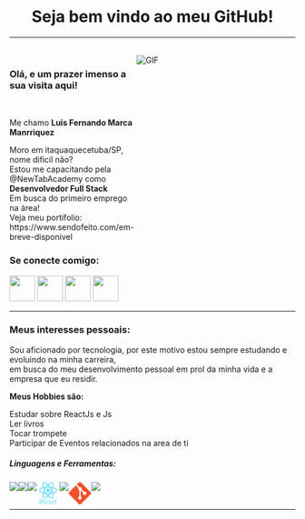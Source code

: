 
<h1 align="center">Seja bem vindo ao meu GitHub!</h1>

<hr />
<br>
<img align="right" width="280px" height="335px" alt="GIF" src="https://res.cloudinary.com/ddi5agea1/image/upload/v1611672227/Blog%20Assets/web1_cygzgd.gif"/>

<h3 style=>Olá, e um prazer imenso a sua visita aqui!</h3>
<br />
<p>  Me chamo <b>Luis Fernando Marca Manrriquez</b></p>

<p>
    Moro em itaquaquecetuba/SP, nome dificil não? <br />
    Estou me capacitando pela @NewTabAcademy como <b>Desenvolvedor Full Stack </b> <br /> 
    Em busca do primeiro emprego na área! <br />
    Veja meu portifolio: https://www.sendofeito.com/em-breve-disponivel <br />
</p>
<h3>Se conecte comigo:</h3>
<a href="https://www.linkedin.com/in/luismanrriquez/" target="_blank"><img width="45px" height="45px"src="https://img.icons8.com/color/48/000000/linkedin.png"/></a>
<a href="mailto:manrriquez.contato@gmail.com" target="_blank"><img width="45px" height="45px" src="https://img.icons8.com/color/48/000000/gmail--v1.png"/></a>
<a href="https://www.instagram.com/l_uiiix/" target="_blank"><img width="45px" height="45px" src="https://img.icons8.com/fluent/48/000000/instagram-new.png"/></a>
<a href="https://github.com/Manrriquez" target="_blank"><img width="45px" height="45px" src="https://img.icons8.com/fluent/48/000000/github.png"/></a>

<hr />

<h3>Meus interesses pessoais:</h3>

<p>
  Sou aficionado por tecnologia, por este motivo estou sempre estudando e evoluindo na minha carreira,<br>
  em busca do meu desenvolvimento pessoal em prol da minha vida e a empresa que eu residir.
</p>

<b>Meus Hobbies são:</b>
<p> Estudar sobre ReactJs e Js <br>
    Ler livros <br>
    Tocar trompete <br>
    Participar de Eventos relacionados na area de ti <br>
</p>
<h5>Linguagens e Ferramentas:</h5>

<img align="left"  src="https://img.icons8.com/color/48/000000/html-5--v1.png"/>
<img align="left"  src="https://img.icons8.com/color/48/000000/css3.png"/>
<img align="left"  src="https://img.icons8.com/color/48/000000/javascript--v1.png"/>
<img align="left" width="40px" height="40px" src="https://raw.githubusercontent.com/devicons/devicon/master/icons/react/react-original-wordmark.svg" alt="">
<img align="left" src="https://img.icons8.com/color/48/000000/sass.png"/>
<img align="left" width="40px" height="40px" width="40px" src="https://raw.githubusercontent.com/devicons/devicon/master/icons/git/git-original.svg" alt="">
<img align="left" src="https://img.icons8.com/color/48/000000/mysql-logo.png"/>

<br />
<br />
<hr />
